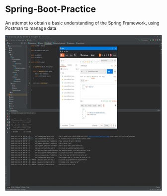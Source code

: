 # Spring-Boot-Practice
An attempt to obtain a basic understanding of the Spring Framework, using Postman to manage data.

<p><img src="springpic.JPG" width="850" height="500"></p>
